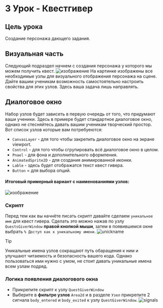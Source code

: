 # 3 Урок - Квестгивер

## Цель урока
Создание персонажа дающего задания.

## Визуальная часть
Следующий подраздел начнем с создания персонажа у которого мы можем получить квест.
![изображение](https://github.com/user-attachments/assets/278c1a7d-d11e-4744-94f2-6b0f0d23f00b)
На картинке изображены все необходимые узлы для визуального отображения персонажа на сцене. Дайте вашим ученикам возможность самостоятельно настроить свойства для этих узлов. Здесь ваша задача лишь направлять.

## Диалоговое окно
Набор узлов будет зависеть в первую очередь от того, что придумают ваши ученики. Здесь в примере будет стандартное диалоговое окно, однако не стесняйтесь давать вашим ученикам творческий простор.
Вот список узлов которые вам потребуеются:
- `CanvasLayer` - для того чтобы закрепить диалоговое окно на экране viewport.
- `Control` - для того чтобы сгрупировать всё диалоговое окно в целом.
- `Pnael` - для фона и дополнительного оформления.
- `AnimatedSprite2D` - для создания анимированной иконки.
- `Lable` - здесь будет отображатся текст квест гивера.
- `Button` = для выбора опций.

#### Итоговый примерный вариант с наименованиями узлов:
![изображение](https://github.com/user-attachments/assets/2678fac9-612c-489b-aa1b-3f3a9427f1a6)

### Скрипт 
Перед тем как вы начнёте писать скрипт давайте сделаем `уникальное имя` для квест гивера. Сделать это можно нажав по узлу `QuestsGiverWindow` <b>правой кнопкой мыши</b>, затем в появившемся окне выбрать `% Доступ как к уникальному имени`. 
![unickname](https://github.com/user-attachments/assets/3625fada-477d-4b51-b500-08b65e2ce8df)

>[!TIP]
>Уникальные имена узлов сокращают путь обаращения к ним и улучшают читаемость и безопасность вашего кода. Однако пользоваться ими нужно с умом, не стоит давать уникальные имена всем узлам подряд.

### Логика появления диалогового окна
- Прикрепите скрипт к узлу `QuestGiverWindow`
- Выберите в <b>фильтре узлов</b> `Area2d` и в разделе `Узел` прикрепите 2 сигнала `body_entered` и `body_exited` к узлу `QuestGiverWindow`.
![signals](https://github.com/user-attachments/assets/8f4b04cd-5175-4df9-bade-a879e5a4e185)

